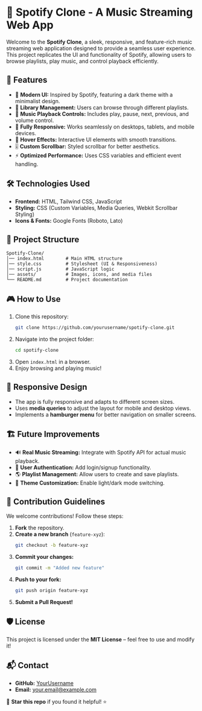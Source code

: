 # 🎵 Spotify Clone - A Music Streaming Web App

Welcome to the **Spotify Clone**, a sleek, responsive, and feature-rich music streaming web application designed to provide a seamless user experience. This project replicates the UI and functionality of Spotify, allowing users to browse playlists, play music, and control playback efficiently.

## 🚀 Features

- 🎨 **Modern UI:** Inspired by Spotify, featuring a dark theme with a minimalist design.
- 📂 **Library Management:** Users can browse through different playlists.
- 🎵 **Music Playback Controls:** Includes play, pause, next, previous, and volume control.
- 📱 **Fully Responsive:** Works seamlessly on desktops, tablets, and mobile devices.
- 🔄 **Hover Effects:** Interactive UI elements with smooth transitions.
- 🎚 **Custom Scrollbar:** Styled scrollbar for better aesthetics.
- ⚡ **Optimized Performance:** Uses CSS variables and efficient event handling.

## 🛠 Technologies Used

- **Frontend:** HTML, Tailwind CSS, JavaScript
- **Styling:** CSS (Custom Variables, Media Queries, Webkit Scrollbar Styling)
- **Icons & Fonts:** Google Fonts (Roboto, Lato)

## 📂 Project Structure

```
Spotify-Clone/
│── index.html        # Main HTML structure
│── style.css         # Stylesheet (UI & Responsiveness)
│── script.js         # JavaScript logic
│── assets/           # Images, icons, and media files
└── README.md         # Project documentation
```

## 🎮 How to Use

1. Clone this repository:
   ```bash
   git clone https://github.com/yourusername/spotify-clone.git
   ```
2. Navigate into the project folder:
   ```bash
   cd spotify-clone
   ```
3. Open `index.html` in a browser.
4. Enjoy browsing and playing music!

## 📱 Responsive Design

- The app is fully responsive and adapts to different screen sizes.
- Uses **media queries** to adjust the layout for mobile and desktop views.
- Implements a **hamburger menu** for better navigation on smaller screens.

## 🏗 Future Improvements

- 🔊 **Real Music Streaming:** Integrate with Spotify API for actual music playback.
- 📌 **User Authentication:** Add login/signup functionality.
- 🌎 **Playlist Management:** Allow users to create and save playlists.
- 🎨 **Theme Customization:** Enable light/dark mode switching.

## 🤝 Contribution Guidelines

We welcome contributions! Follow these steps:
1. **Fork** the repository.
2. **Create a new branch** (`feature-xyz`):
   ```bash
   git checkout -b feature-xyz
   ```
3. **Commit your changes:**
   ```bash
   git commit -m "Added new feature"
   ```
4. **Push to your fork:**
   ```bash
   git push origin feature-xyz
   ```
5. **Submit a Pull Request!**

## 🛡 License

This project is licensed under the **MIT License** – feel free to use and modify it!

## 📬 Contact

- **GitHub:** [YourUsername](https://github.com/yourusername)
- **Email:** your.email@example.com

📢 **Star this repo** if you found it helpful! ⭐
